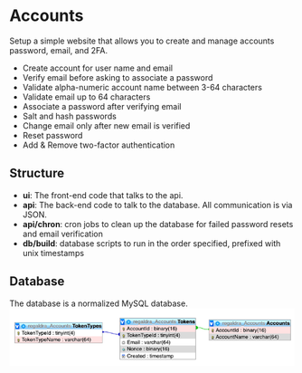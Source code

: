 # Accounts

Setup a simple website that allows you to create and manage accounts password, email, and 2FA.

- Create account for user name and email
- Verify email before asking to associate a password
- Validate alpha-numeric account name between 3-64 characters
- Validate email up to 64 characters
- Associate a password after verifying email
- Salt and hash passwords
- Change email only after new email is verified
- Reset password
- Add & Remove two-factor authentication

## Structure
- **ui**: The front-end code that talks to the api.
- **api**: The back-end code to talk to the database. All communication is via JSON.
- **api/chron**: cron jobs to clean up the database for failed password resets and email verification
- **db/build**: database scripts to run in the order specified, prefixed with unix timestamps

## Database
The database is a normalized MySQL database.
![image](db-schema.png)
